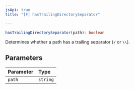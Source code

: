 ```yaml
---
jsApi: true
title: "[F] hasTrailingDirectorySeparator"

---
```

```ts
hasTrailingDirectorySeparator(path): boolean
```

Determines whether a path has a trailing separator (`/` or `\\`).

## Parameters

| Parameter | Type |
| :------ | :------ |
| `path` | `string` |

